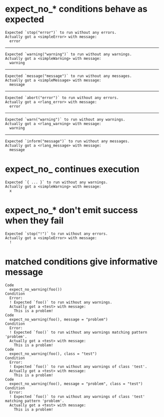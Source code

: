 # expect_no_* conditions behave as expected

    Expected `stop("error")` to run without any errors.
    Actually got a <simpleError> with message:
      error

---

    Expected `warning("warning")` to run without any warnings.
    Actually got a <simpleWarning> with message:
      warning

---

    Expected `message("message")` to run without any messages.
    Actually got a <simpleMessage> with message:
      message
      

---

    Expected `abort("error")` to run without any errors.
    Actually got a <rlang_error> with message:
      error

---

    Expected `warn("warning")` to run without any warnings.
    Actually got a <rlang_warning> with message:
      warning

---

    Expected `inform("message")` to run without any messages.
    Actually got a <rlang_message> with message:
      message

# expect_no_ continues execution

    Expected `{ ... }` to run without any warnings.
    Actually got a <simpleWarning> with message:
      x

# expect_no_* don't emit success when they fail

    Expected `stop("!")` to run without any errors.
    Actually got a <simpleError> with message:
      !

# matched conditions give informative message

    Code
      expect_no_warning(foo())
    Condition
      Error:
      ! Expected `foo()` to run without any warnings.
      Actually got a <test> with message:
        This is a problem!
    Code
      expect_no_warning(foo(), message = "problem")
    Condition
      Error:
      ! Expected `foo()` to run without any warnings matching pattern 'problem'.
      Actually got a <test> with message:
        This is a problem!
    Code
      expect_no_warning(foo(), class = "test")
    Condition
      Error:
      ! Expected `foo()` to run without any warnings of class 'test'.
      Actually got a <test> with message:
        This is a problem!
    Code
      expect_no_warning(foo(), message = "problem", class = "test")
    Condition
      Error:
      ! Expected `foo()` to run without any warnings of class 'test' matching pattern 'problem'.
      Actually got a <test> with message:
        This is a problem!

